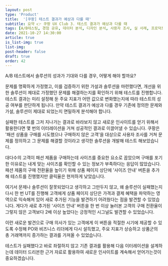 ```yaml
---
layout: post
type: 'Product'
title:  '[쿠팡] 테스트 결과가 예상과 다를 때'
subtitle: 요약 👉 쿠팡 UX Club 3. 테스트 결과가 예상과 다를 때
tags: [A/B테스팅, 경험 공유, 데이터 분석, 디자인 분석, 사용자 조사, 실 사례, 프로덕트 분석, 프로덕트 전략]
date: 2021-10-27 14:30:00
article: true
is_list-img: true
list-img: 
post-header: false
draft: true
order: 42
---
```


A/B 테스트에서 솔루션의 성과가 기대와 다를 경우, 어떻게 해야 할까요?

문제를 명확하게 가정했고, 이를 검증하기 위한 가설과 솔루션을 마련했다면, 개선을 위한 솔루션이 제대로 가정했던 문제를 해결하는지를 확인하기 위해 테스트를 진행합니다. 테스트 결과는 미리 설정해 둔 주요 지표가 어떤 값으로 변화했는지에 따라 테스트의 성공 여부를 판단하게 됩니다. 만약 테스트 결과가 예상과 다를 경우 기존에 정의한 문제와 가설, 솔루션이 제대로 되었는지 면밀하게 분석해야 합니다.

실패한 테스트를 그저 지나가는 결과로 바라보지 않고 새로운 인사이트를 얻기 위해서 활용한다면 몇 번의 이터레이션을 거쳐 성공적인 결과로 이끌어낼 수 있습니다. 쿠팡은 '패션 상품을 구매를 시도했으나 구매하지 않은 고객'을 대상으로 사용자 조사를 거쳐 문제를 정의하고 그 문제를 해결할 것이라고 생각한 솔루션을 개발해 테스트 해보았습니다.

대다수의 고객이 패션 제품을 구매하는데 사이즈를 중요한 요소로 꼽았으며 구매를 포기한 이유로는 내게 맞는 사이즈를 확인할 수 있는 정보가 부족하다는 응답이 많았습니다. 패션 제품의 구매 전환율을 높이기 위해 상품 페이지 상단에 '사이즈 안내' 버튼을 추가해 테스트를 진행했지만 클릭율은 현저하게 낮았습니다.

여기서 문제나 솔루션이 잘못되었다고 생각하고 그만두지 않고, 왜 솔루션이 실패했는지 다시 한 번 UT를 진행해 고객에게 상품 페이지 상단은 가격과 결제 혜택을 파악하는 영역으로 익숙해져 있어 새로 추가된 기능을 발견하기 어려웠다는 점을 발견할 수 있었습니다. 게다가 새로 추가된 '사이즈 안내' 버튼을 한 번 이상 눌러본 고객의 구매 전환율이 그렇지 않은 고객보다 2배 이상 높았다는 긍정적인 시그널도 발견할 수 있었습니다.

이런 새로운 발견으로 구매 의사가 있는 고객에게 이 버튼을 적절한 시기에 제공할 수 있도록 수정해 PO와 비즈니스 리더에게 다시 설득했고, 주요 지표가 상승하고 상품군의 총 거래액까지 증가하는 결과를 가져올 수 있었습니다.

테스트가 실패했다고 바로 좌절하지 않고 기존 결과를 활용해 다음 이터레이션을 설계하는데 데이터 드리븐한 근거 자료로 활용하여 새로운 인사이트를 계속해서 얻어가는것이 중요하겠습니다.
